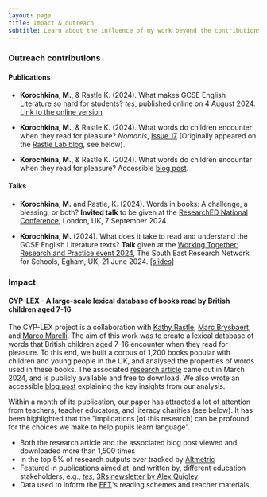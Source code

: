 ```yaml
---
layout: page
title: Impact & outreach
subtitle: Learn about the influence of my work beyond the contributions to academic research
---
```


### Outreach contributions

#### Publications

* **Korochkina, M.**, & Rastle K. (2024). What makes GCSE English Literature so hard for students? *tes*, published online on 4 August 2024. [Link to the online version](https://www.tes.com/magazine/teaching-learning/secondary/what-makes-gcse-english-lit-so-hard-students)

* **Korochkina, M.**, & Rastle K. (2024). What words do children encounter when they read for pleasure? *Nomanis*, [Issue 17](https://www.nomanis.com.au/blog/issue-17-june-2024) (Originally appeared on the [Rastle Lab blog](https://www.rastlelab.com/post/what-words-do-children-encounter-when-they-read-for-pleasure), see below).

* **Korochkina, M.**, & Rastle K. (2024). What words do children encounter when they read for pleasure? Accessible [blog post](https://www.rastlelab.com/post/what-words-do-children-encounter-when-they-read-for-pleasure).

#### Talks

* **Korochkina, M.** and Rastle, K. (2024). Words in books: A challenge, a blessing, or both? **Invited talk** to be given at the [ResearchED National Conference](https://researched.org.uk/event/researched-national-conference-2024/), London, UK, 7 September 2024.

* **Korochkina, M.** (2024). What does it take to read and understand the GCSE English Literature texts? **Talk** given at the [Working Together: Research and Practice event 2024](https://www.royalholloway.ac.uk/research-and-teaching/departments-and-schools/psychology/research/serns/serns-events/2024/), The South East Research Network for Schools, Egham, UK, 21 June 2024. [[slides]](/talks/korochkina_rastle_serns_2024.pdf)

### Impact

#### CYP-LEX - A large-scale lexical database of books read by British children aged 7-16

The CYP-LEX project is a collaboration with [Kathy Rastle](https://pure.royalholloway.ac.uk/en/persons/kathy-rastle), [Marc Brysbaert](https://research.ugent.be/web/person/marc-brysbaert-0/en), and [Marco Marelli](https://www.marcomarelli.net/). The aim of this work was to create a lexical database of words that British children aged 7-16 encounter when they read for pleasure. To this end, we built a corpus of 1,200 books popular with children and young people in the UK, and analysed the properties of words used in these books. The associated [research article](https://journals.sagepub.com/doi/10.1177/17470218241229694) came out in March 2024, and is publicly available and free to download. We also wrote an accessible [blog post](https://www.rastlelab.com/post/what-words-do-children-encounter-when-they-read-for-pleasure) explaining the key insights from our analysis.

Within a month of its publication, our paper has attracted a lot of attention from teachers, teacher educators, and literacy charities (see below). It has been highlighted that the "implications [of this research] can be profound for the choices we make to help pupils learn language".

* Both the research article and the associated blog post viewed and downloaded more than 1,500 times
* In the top 5% of research outputs ever tracked by [Altmetric](https://www.altmetric.com/)
* Featured in publications aimed at, and written by, different education stakeholders, e.g., [*tes*](https://www.tes.com/magazine/teaching-learning/general/pupil-literacy-battle-books-vs-videos-winner), [3Rs newsletter by Alex Quigley](https://alexquigley.substack.com/p/the-3rs-reading-writing-and-research-fbf)
* Data used to inform the [FFT](https://fft.org.uk/)'s reading schemes and teacher materials

